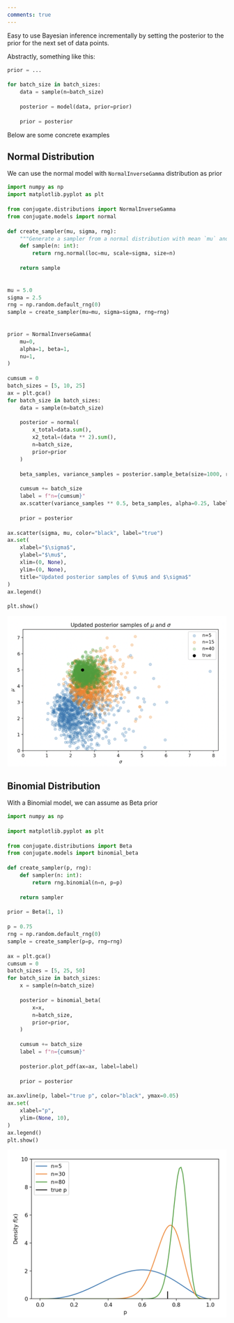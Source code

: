 ```yaml
---
comments: true 
---
```


Easy to use Bayesian inference incrementally by setting the posterior to the prior for the next set of data points. 

Abstractly, something like this: 

```python
prior = ...

for batch_size in batch_sizes:
    data = sample(n=batch_size)

    posterior = model(data, prior=prior)

    prior = posterior
```

Below are some concrete examples

## Normal Distribution

We can use the normal model with `NormalInverseGamma` distribution as prior

```python
import numpy as np
import matplotlib.pyplot as plt

from conjugate.distributions import NormalInverseGamma
from conjugate.models import normal

def create_sampler(mu, sigma, rng): 
    """Generate a sampler from a normal distribution with mean `mu` and standard deviation `sigma`."""
    def sample(n: int): 
        return rng.normal(loc=mu, scale=sigma, size=n)
    
    return sample


mu = 5.0
sigma = 2.5
rng = np.random.default_rng(0)
sample = create_sampler(mu=mu, sigma=sigma, rng=rng)


prior = NormalInverseGamma(
    mu=0, 
    alpha=1, beta=1, 
    nu=1, 
)

cumsum = 0
batch_sizes = [5, 10, 25]
ax = plt.gca()
for batch_size in batch_sizes:
    data = sample(n=batch_size)

    posterior = normal(
        x_total=data.sum(), 
        x2_total=(data ** 2).sum(), 
        n=batch_size, 
        prior=prior
    )

    beta_samples, variance_samples = posterior.sample_beta(size=1000, return_variance=True, random_state=rng)

    cumsum += batch_size
    label = f"n={cumsum}"
    ax.scatter(variance_samples ** 0.5, beta_samples, alpha=0.25, label=label)

    prior = posterior 

ax.scatter(sigma, mu, color="black", label="true")
ax.set(
    xlabel="$\sigma$", 
    ylabel="$\mu$", 
    xlim=(0, None), 
    ylim=(0, None), 
    title="Updated posterior samples of $\mu$ and $\sigma$"
)
ax.legend()

plt.show()
```

![Bayesian Update](../images/bayesian-update.png)

## Binomial Distribution

With a Binomial model, we can assume as Beta prior


```python 
import numpy as np

import matplotlib.pyplot as plt

from conjugate.distributions import Beta
from conjugate.models import binomial_beta

def create_sampler(p, rng): 
    def sampler(n: int): 
        return rng.binomial(n=n, p=p)

    return sampler

prior = Beta(1, 1)

p = 0.75
rng = np.random.default_rng(0)
sample = create_sampler(p=p, rng=rng)

ax = plt.gca()
cumsum = 0
batch_sizes = [5, 25, 50]
for batch_size in batch_sizes: 
    x = sample(n=batch_size)

    posterior = binomial_beta(
        x=x, 
        n=batch_size, 
        prior=prior, 
    )

    cumsum += batch_size
    label = f"n={cumsum}"

    posterior.plot_pdf(ax=ax, label=label)

    prior = posterior

ax.axvline(p, label="true p", color="black", ymax=0.05)
ax.set(
    xlabel="p", 
    ylim=(None, 10), 
)
ax.legend()
plt.show()
```

![Binomial Model](../images/bayesian-update-binomial.png)
    

        
